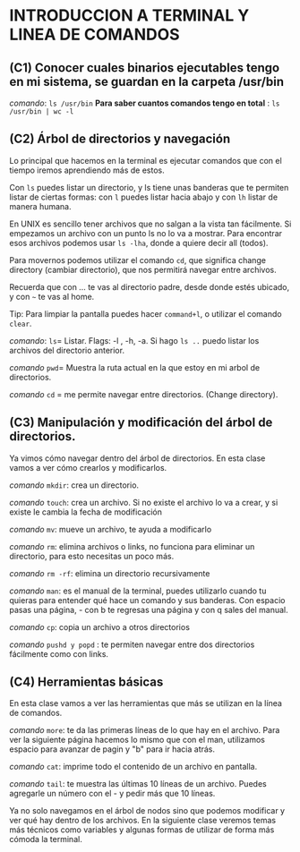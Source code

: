 # INTRODUCCION A TERMINAL Y LINEA DE COMANDOS

## (C1) Conocer cuales binarios ejecutables tengo en mi sistema, se guardan en la carpeta /usr/bin

*comando*: `ls /usr/bin`
**Para saber cuantos comandos tengo en total** : `ls /usr/bin | wc -l`

## (C2) Árbol de directorios y navegación

Lo principal que hacemos en la terminal es ejecutar comandos que con el tiempo iremos aprendiendo más de estos.

Con `ls` puedes listar un directorio, y ls tiene unas banderas que te permiten listar de ciertas formas: con `l` puedes listar hacia abajo y con `lh` listar de manera humana.

En UNIX es sencillo tener archivos que no salgan a la vista tan fácilmente. Si empezamos un archivo con un punto ls no lo va a mostrar. Para encontrar esos archivos podemos usar `ls -lha`, donde a quiere decir all (todos).

Para movernos podemos utilizar el comando `cd`, que significa change directory (cambiar directorio), que nos permitirá navegar entre archivos.

Recuerda que con … te vas al directorio padre, desde donde estés ubicado, y con `~` te vas al home.

Tip: Para limpiar la pantalla puedes hacer `command+l`, o utilizar el comando `clear`.

*comando*: `ls`= Listar. Flags: -l , -h, -a. Si hago `ls ..` puedo listar los archivos del directorio anterior.

*comando* `pwd`= Muestra la ruta actual en la que estoy en mi arbol de directorios.

*comando* `cd` = me permite navegar entre directorios. (Change directory).

## (C3) Manipulación y modificación del árbol de directorios.

Ya vimos cómo navegar dentro del árbol de directorios. En esta clase vamos a ver cómo crearlos y modificarlos.

*comando* `mkdir`: crea un directorio.

*comando* `touch`: crea un archivo. Si no existe el archivo lo va a crear, y si existe le cambia la fecha de modificación

*comando* `mv`: mueve un archivo, te ayuda a modificarlo

*comando* `rm`: elimina archivos o links, no funciona para eliminar un directorio, para esto necesitas un poco más.

*comando* `rm -rf`: elimina un directorio recursivamente

*comando* `man`: es el manual de la terminal, puedes utilizarlo cuando tu quieras para entender qué hace un comando y sus banderas. Con espacio pasas una página, - con b te regresas una página y con q sales del manual.

*comando* `cp`: copia un archivo a otros directorios

*comando* `pushd y popd` : te permiten navegar entre dos directorios fácilmente como con links.

## (C4) Herramientas básicas

En esta clase vamos a ver las herramientas que más se utilizan en la línea de comandos.

*comando* `more`: te da las primeras líneas de lo que hay en el archivo. Para ver la siguiente página hacemos lo mismo que con el man, utilizamos espacio para avanzar de pagin y "b" para ir hacia atrás.

*comando* `cat`: imprime todo el contenido de un archivo en pantalla.

*comando* `tail`: te muestra las últimas 10 líneas de un archivo. Puedes agregarle un número con el - y pedir más que 10 líneas.

Ya no solo navegamos en el árbol de nodos sino que podemos modificar y ver qué hay dentro de los archivos. En la siguiente clase veremos temas más técnicos como variables y algunas formas de utilizar de forma más cómoda la terminal.





